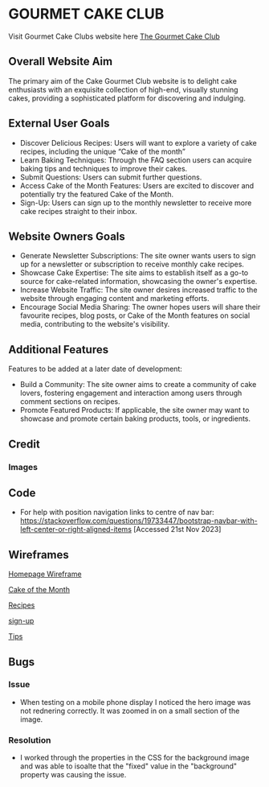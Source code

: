 # GOURMET CAKE CLUB

Visit Gourmet Cake Clubs website here [The Gourmet Cake Club](https://enrightc.github.io/Gourmet-Cake-Club-Website/)

## Overall Website Aim

The primary aim of the Cake Gourmet Club website is to delight cake enthusiasts with an exquisite collection of high-end, visually stunning cakes, providing a sophisticated platform for discovering and indulging.

## External User Goals

- Discover Delicious Recipes: Users will want to explore a variety of cake recipes, including the unique “Cake of the month”
- Learn Baking Techniques: Through the FAQ section users can acquire baking tips and techniques to improve their cakes.
- Submit Questions: Users can submit further questions.
- Access Cake of the Month Features: Users are excited to discover and potentially try the featured Cake of the Month.
- Sign-Up: Users can sign up to the monthly newsletter to receive more cake recipes straight to their inbox.

## Website Owners Goals

- Generate Newsletter Subscriptions: The site owner wants users to sign up for a newsletter or subscription to receive monthly cake recipes.
- Showcase Cake Expertise: The site aims to establish itself as a go-to source for cake-related information, showcasing the owner's expertise.
- Increase Website Traffic: The site owner desires increased traffic to the website through engaging content and marketing efforts.
- Encourage Social Media Sharing: The owner hopes users will share their favourite recipes, blog posts, or Cake of the Month features on social media, contributing to the website's visibility.

## Additional Features

Features to be added at a later date of development:

- Build a Community: The site owner aims to create a community of cake lovers, fostering engagement and interaction among users through comment sections on recipes.
- Promote Featured Products: If applicable, the site owner may want to showcase and promote certain baking products, tools, or ingredients.

## Credit

### Images


## Code

- For help with position navigation links to centre of nav bar: <https://stackoverflow.com/questions/19733447/bootstrap-navbar-with-left-center-or-right-aligned-items> [Accessed 21st Nov 2023]

## Wireframes

[Homepage Wireframe](assets/wireframes/index.html.png)

[Cake of the Month](assets/wireframes/cake-of-the-month.png)

[Recipes](assets/wireframes/recipes.png "Recipes")

[sign-up](assets/wireframes/sign-up.png "Sign up wireframe")

[Tips](assets/wireframes/tips.png "Tips wireframe")

## Bugs

### Issue

- When testing on a mobile phone display I noticed the hero image was not rednering correctly. It was zoomed in on a small section of the image.

### Resolution

- I worked through the properties in the CSS for the background image and was able to isoalte that the "fixed" value in the "background" property was causing the issue.


